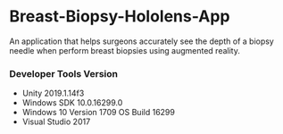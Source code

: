 # Breast-Biopsy-Hololens-App
An application that helps surgeons accurately see the depth of a biopsy needle when perform breast biopsies using augmented reality.

### Developer Tools Version

- Unity 2019.1.14f3
- Windows SDK 10.0.16299.0
- Windows 10 Version 1709 OS Build 16299
- Visual Studio 2017
